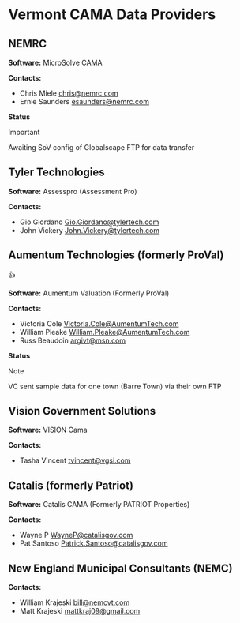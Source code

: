 # Vermont CAMA Data Providers

## NEMRC

**Software:** MicroSolve CAMA

**Contacts:**

- Chris Miele <chris@nemrc.com>
- Ernie Saunders <esaunders@nemrc.com>

**Status**
> [!IMPORTANT]
> Awaiting SoV config of Globalscape FTP for data transfer

## Tyler Technologies

**Software:** Assesspro (Assessment Pro)

**Contacts:**

- Gio Giordano <Gio.Giordano@tylertech.com>
- John Vickery <John.Vickery@tylertech.com>

## Aumentum Technologies (formerly ProVal) 

:+1:

**Software:** Aumentum Valuation (Formerly ProVal)

**Contacts:**

- Victoria Cole <Victoria.Cole@AumentumTech.com>
- William Pleake <William.Pleake@AumentumTech.com>
- Russ Beaudoin <argivt@msn.com>

**Status**
> [!NOTE]
> VC sent sample data for one town (Barre Town) via their own FTP

## Vision Government Solutions

**Software:** VISION Cama

**Contacts:**

- Tasha Vincent <tvincent@vgsi.com>

## Catalis (formerly Patriot)

**Software:** Catalis CAMA (Formerly PATRIOT Properties)

**Contacts:**
- Wayne P <WayneP@catalisgov.com>
- Pat Santoso <Patrick.Santoso@catalisgov.com>

## New England Municipal Consultants (NEMC)

**Contacts:**
- William Krajeski <bill@nemcvt.com>
- Matt Krajeski <mattkraj09@gmail.com>
